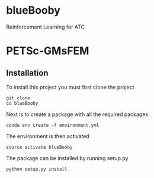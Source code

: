 # blueBooby
Reinforcement Learning for ATC


# PETSc-GMsFEM

## Installation

To install this project you must first clone the project

```
git clone
cd blueBooby
```

Next is to create a package with all the required packages

```
conda env create -f environment.yml
```

The environment is then activated

```
source activate blueBooby
```

The package can be installed by running setup.py

```
python setup.py install
```
